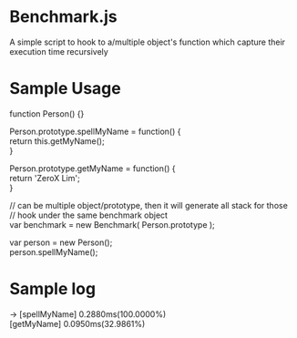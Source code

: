 # Benchmark.js
A simple script to hook to a/multiple object's function which capture their execution time recursively

# Sample Usage
  
  function Person() {}
  
  Person.prototype.spellMyName = function() {<br />
  	return this.getMyName();<br />
  }<br />
  
  Person.prototype.getMyName = function() {<br />
	return 'ZeroX Lim';<br />
  }<br />
  
  // can be multiple object/prototype, then it will generate all stack for those <br />
  // hook under the same benchmark object<br />
  var benchmark = new Benchmark( Person.prototype );
  
  var person = new Person();<br />
  person.spellMyName();<br />

# Sample log
  -> [spellMyName] 0.2880ms(100.0000%)<br />
  [getMyName] 0.0950ms(32.9861%)<br />